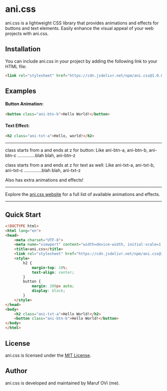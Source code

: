 # ani.css

ani.css is a lightweight CSS library that provides animations and effects for buttons and text elements. Easily enhance the visual appeal of your web projects with ani.css.

## Installation

You can include ani.css in your project by adding the following link to your HTML file:

```html
<link rel="stylesheet" href="https://cdn.jsdelivr.net/npm/ani.css@1.0.0/dist/ani.min.css">
```
## Examples

#### Button Animation:
```html
<button class="ani-btn-b">Hello World!</button>
```
#### Text Effect:
```html
<h2 class="ani-txt-a">Hello, world!</h2>
```
---

class starts from a and ends at z for button:
Like ani-btn-a, ani-btn-b, ani-btn-c ..............blah blah, ani-btn-z

class starts from a and ends at z for text as well:
Like ani-txt-a, ani-txt-b, ani-txt-c ..............blah blah, ani-txt-z

Also has extra animations and effects!

---

Explore the [ani.css website]() for a full list of available animations and effects.

---
## Quick Start

```html
<!DOCTYPE html>
<html lang="en">
<head>
    <meta charset="UTF-8">
    <meta name="viewport" content="width=device-width, initial-scale=1.0">
    <title>ani.css</title>
    <link rel="stylesheet" href="https://cdn.jsdelivr.net/npm/ani.css@1.0.0/dist/ani.min.css">
    <style>
        h2 {
            margin-top: 10%;
            text-align: center;
        }
        button {
            margin: 200px auto;
            display: block;
        }
    </style>
</head>
<body>
    <h2 class="ani-txt-a">Hello World!</h2>
    <button class="ani-btn-b">Hello World!</button>
</body>
</html>
```
## License

ani.css is licensed under the [MIT License](LICENSE).

## Author

ani.css is developed and maintained by Maruf OVi (me).